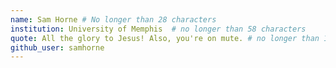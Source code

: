 ```yaml
---
name: Sam Horne # No longer than 28 characters
institution: University of Memphis  # no longer than 58 characters
quote: All the glory to Jesus! Also, you're on mute. # no longer than 100 characters, avoid using quotes(") to guarantee the format remains the same.
github_user: samhorne
---
```

